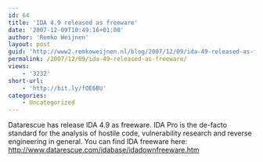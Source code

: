```yaml
---
id: 64
title: 'IDA 4.9 released as freeware'
date: '2007-12-09T10:49:16+01:00'
author: 'Remko Weijnen'
layout: post
guid: 'http://www2.remkoweijnen.nl/blog/2007/12/09/ida-49-released-as-freeware/'
permalink: /2007/12/09/ida-49-released-as-freeware/
views:
    - '3232'
short-url:
    - 'http://bit.ly/fOE6BU'
categories:
    - Uncategorized
---
```


Datarescue has release IDA 4.9 as freeware. IDA Pro is the de-facto standard for the analysis of hostile code, vulnerability research and reverse engineering in general. You can find IDA freeware here: <http://www.datarescue.com/idabase/idadownfreeware.htm>